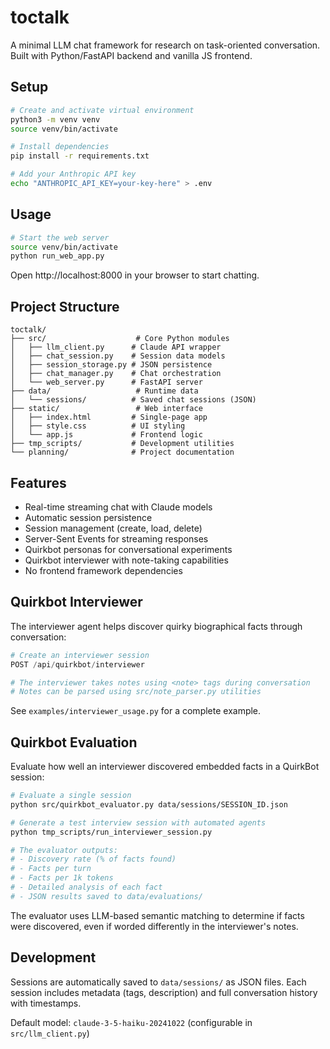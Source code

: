 # toctalk

A minimal LLM chat framework for research on task-oriented conversation. Built with Python/FastAPI backend and vanilla JS frontend.

## Setup

```bash
# Create and activate virtual environment
python3 -m venv venv
source venv/bin/activate

# Install dependencies
pip install -r requirements.txt

# Add your Anthropic API key
echo "ANTHROPIC_API_KEY=your-key-here" > .env
```

## Usage

```bash
# Start the web server
source venv/bin/activate
python run_web_app.py
```

Open http://localhost:8000 in your browser to start chatting.

## Project Structure

```
toctalk/
├── src/                    # Core Python modules
│   ├── llm_client.py      # Claude API wrapper
│   ├── chat_session.py    # Session data models
│   ├── session_storage.py # JSON persistence
│   ├── chat_manager.py    # Chat orchestration
│   └── web_server.py      # FastAPI server
├── data/                   # Runtime data
│   └── sessions/          # Saved chat sessions (JSON)
├── static/                 # Web interface
│   ├── index.html         # Single-page app
│   ├── style.css          # UI styling
│   └── app.js             # Frontend logic
├── tmp_scripts/           # Development utilities
└── planning/              # Project documentation
```

## Features

- Real-time streaming chat with Claude models
- Automatic session persistence
- Session management (create, load, delete)
- Server-Sent Events for streaming responses
- Quirkbot personas for conversational experiments
- Quirkbot interviewer with note-taking capabilities
- No frontend framework dependencies

## Quirkbot Interviewer

The interviewer agent helps discover quirky biographical facts through conversation:

```python
# Create an interviewer session
POST /api/quirkbot/interviewer

# The interviewer takes notes using <note> tags during conversation
# Notes can be parsed using src/note_parser.py utilities
```

See `examples/interviewer_usage.py` for a complete example.

## Quirkbot Evaluation

Evaluate how well an interviewer discovered embedded facts in a QuirkBot session:

```bash
# Evaluate a single session
python src/quirkbot_evaluator.py data/sessions/SESSION_ID.json

# Generate a test interview session with automated agents
python tmp_scripts/run_interviewer_session.py

# The evaluator outputs:
# - Discovery rate (% of facts found)
# - Facts per turn
# - Facts per 1k tokens
# - Detailed analysis of each fact
# - JSON results saved to data/evaluations/
```

The evaluator uses LLM-based semantic matching to determine if facts were discovered, even if worded differently in the interviewer's notes.

## Development

Sessions are automatically saved to `data/sessions/` as JSON files. Each session includes metadata (tags, description) and full conversation history with timestamps.

Default model: `claude-3-5-haiku-20241022` (configurable in `src/llm_client.py`)
